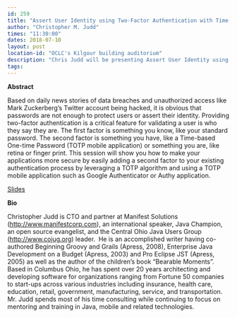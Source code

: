 ```yaml
---
id: 259
title: "Assert User Identity using Two-Factor Authentication with Time-based One-time Password (TOTP)"
author: "Christopher M. Judd"
times: "11:30:00"
dates: 2018-07-10
layout: post
location-id: "OCLC's Kilgour building auditorium"  
description: "Chris Judd will be presenting Assert User Identity using Two-Factor Authentication with Time-based One-time Password (TOTP)."
tags: 
---
```

 **Abstract**

Based on daily news stories of data breaches and unauthorized access like Mark Zuckerberg’s Twitter account being hacked, it is obvious that passwords are not enough to protect users or assert their identity. Providing two-factor authentication is a critical feature for validating a user is who they say they are. The first factor is something you know, like your standard password. The second factor is something you have, like a Time-based One-time Password (TOTP mobile application) or something you are, like retina or finger print. This session will show you how to make your applications more secure by easily adding a second factor to your existing authentication process by leveraging a TOTP algorithm and using a TOTP mobile application such as Google Authenticator or Authy application.

[Slides](https://s3.amazonaws.com/cmj-presentations/totp-cojug-2018.pdf)

**Bio**

Christopher Judd is CTO and partner at Manifest Solutions (http://www.manifestcorp.com), an international speaker, Java Champion, an open source evangelist, and the Central Ohio Java Users Group (http://www.cojug.org) leader.  He is an accomplished writer having co-authored Beginning Groovy and Grails (Apress, 2008), Enterprise Java Development on a Budget (Apress, 2003) and Pro Eclipse JST (Apress, 2005) as well as the author of the children’s book “Bearable Moments”.  Based in Columbus Ohio, he has spent over 20 years architecting and developing software for organizations ranging from Fortune 50 companies to start-ups across various industries including insurance, health care, education, retail, government, manufacturing, service, and transportation.  Mr. Judd spends most of his time consulting while continuing to focus on mentoring and training in Java, mobile and related technologies.